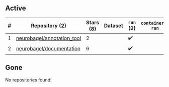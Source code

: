 ## Active
| # | Repository (2) | Stars (8) | Dataset | `run` (2) | `containers-run` |
| --- | --- | --- | --- | --- | --- |
| 1 | [neurobagel/annotation_tool](https://github.com/neurobagel/annotation_tool) | 2 |  | :heavy_check_mark: |  |
| 2 | [neurobagel/documentation](https://github.com/neurobagel/documentation) | 6 |  | :heavy_check_mark: |  |

## Gone
No repositories found!
